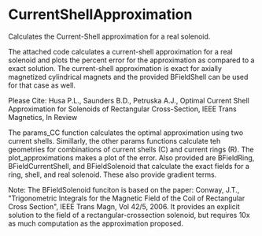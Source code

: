 # CurrentShellApproximation
Calculates the Current-Shell approximation for a real solenoid.

The attached code calculates a current-shell approximation for a real solenoid and plots the percent error for the approximation as compared to a exact solution.  The current-shell approximation is exact for axially magnetized cylindrical magnets and the provided BFieldShell can be used for that case as well.

Please Cite: 
Husa P.L., Saunders B.D., Petruska A.J., Optimal Current Shell Approximation for Solenoids of Rectangular
Cross-Section, IEEE Trans Magnetics, In Review

The params_CC function calculates the optimal approximation using two current shells.  Simillarly, the other params functions calculate teh geometries for combinations of current shells (C) and current rings (R). The plot_approximations makes a plot of the error.  Also provided are BFieldRing, BFieldCurrentShell, and BFieldSolenoid that calculate the exact fields for a ring, shell, and real solenoid. These also provide gradient terms.

Note: The BFieldSolenoid funciton is based on the paper: Conway, J.T., "Trigonometric Integrals for the Magnetic Field of the Coil of Rectangular Cross Section", IEEE Trans Magn, Vol 42/5, 2006.  It provides an explicit solution to the field of a rectangular-crossection solenoid, but requires 10x as much computation as the approximation proposed. 
